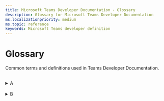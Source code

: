 ```yaml
---
title: Microsoft Teams Developer Documentation - Glossary
description: Glossary for Microsoft Teams Developer Documentation
ms.localizationpriority: medium
ms.topic: reference
keywords: Microsoft Teams developer definition
---
```

# Glossary

Common terms and definitions used in Teams Developer Documentation.
<br>
<br>
<details>
<summary>A</summary>

| Term | Definition |
| --- | --- |
| Action command | Action commands are used to present the users with a modal popup to collect or display information. <br>**See also**: Messaging extension; Search commands |
| Adaptive Card | An Adaptive Card is an actionable snippets of content that you can add to a conversation through a bot or messaging extension. Using text, graphics, and buttons, these cards provide rich communication to your audience. |
| App Catalog | App Catalog is used to store the apps for SharePoint and office for our organization's internal use. |
| App manifest | The Teams app manifest describes how the app integrates into the Microsoft Teams product. Your manifest must conform to the schema hosted at https://developer.microsoft.com/json-schemas/teams/v1.11/MicrosoftTeams.schema.json. |
| App package | A Teams app package is a zip file that contains the App manifest file and app icons - color icon and outline icon. |
| App permissions | The App permissions option in Teams lets you enable the app's device permissions for your app. It is available only when the manifest file of the app declares that the app needs device permissions. <br> **See also**: Device permissions |
| App scope | App scope determines how your app interacts with your users. An app can have Personal scope, Channel scope, or Team scope. A Teams app can exist across scopes. |
| App Studio | App Studio is an app to start creating or integrating your own Microsoft Teams apps. It has now evolved to Developer Portal. <br> **See also**: Developer Portal |
| Azure resources | A service that is available through Azure that your Teams app can use for Azure deployment. It could be storage accounts, web apps, databases, and more. |
| Azure Active Directory | Azure Active Directory (Azure AD) is Microsoft’s cloud-based identity and access management service. It helps authenticated users access resources internal and external Azure resources. |
| Authentication | Authentication is a process to authorize user access for your app's usage. it can be done using Microsoft Graph APIs or web-based authentication. <br> **See also**: Identity providers |
| Authentication flow | In Teams, there are two different authentication flows to authenticate a user for using an app: web-based authentication and OAuthPrompt flow. |
|
</details>
<br>
<details>
<summary>B</summary>

| Term | Definition |
| --- | --- |
| Blazor | Blazor is a free and open-source web framework that enables developers to create web apps using C# and HTML. It lets you build interactive web UIs using C# instead of JavaScript. Blazor apps are composed of reusable web UI components implemented using C#, HTML, and CSS. It is being developed by Microsoft. |
| Bicep | Bicep is a declarative language, which means the elements can appear in any order. Unlike imperative languages, the order of elements doesn't affect how deployment is processed. |
| Bot | A bot is an app that performs programmed repetitive tasks. |

